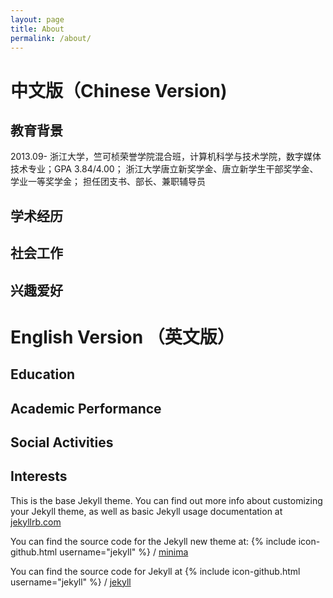 ```yaml
---
layout: page
title: About
permalink: /about/
---
```


# 中文版（Chinese Version)
## 教育背景
2013.09-    浙江大学，竺可桢荣誉学院混合班，计算机科学与技术学院，数字媒体技术专业；GPA 3.84/4.00；
            浙江大学唐立新奖学金、唐立新学生干部奖学金、学业一等奖学金； 担任团支书、部长、兼职辅导员

## 学术经历

## 社会工作

## 兴趣爱好


# English Version （英文版）
## Education

## Academic Performance 

## Social Activities

## Interests 


This is the base Jekyll theme. You can find out more info about customizing your Jekyll theme, as well as basic Jekyll usage documentation at [jekyllrb.com](https://jekyllrb.com/)

You can find the source code for the Jekyll new theme at:
{% include icon-github.html username="jekyll" %} /
[minima](https://github.com/jekyll/minima)

You can find the source code for Jekyll at
{% include icon-github.html username="jekyll" %} /
[jekyll](https://github.com/jekyll/jekyll)


